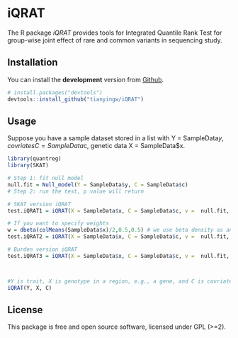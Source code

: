 <!-- README.md is generated from README.Rmd. Please edit that file -->
iQRAT
==========

The R package *iQRAT* provides tools for Integrated Quantile Rank Test for group-wise joint effect of rare and common variants in sequencing study.

Installation
------------

You can install the **development** version from [Github](https://github.com/tianyingw/iQRAT).

``` r
# install.packages("devtools")
devtools::install_github("tianyingw/iQRAT")
```

Usage
-----
Suppose you have a sample dataset stored in a list with Y = SampleData$y, covriates C = SampleData$c, genetic data X = SampleData$x.

``` r
library(quantreg)
library(SKAT)

# Step 1: fit null model
null.fit = Null_model(Y = SampleData$y, C = SampleData$c)
# Step 2: run the test, p value will return

# SKAT version iQRAT
test.iQRAT1 = iQRAT(X = SampleData$x, C = SampleData$c, v =  null.fit, method.type = "S")

# If you want to specify weights
w = dbeta(colMeans(SampleData$x)/2,0.5,0.5) # we use beta density as an example
test.iQRAT2 = iQRAT(X = SampleData$x, C = SampleData$c, v =  null.fit, method.type = "S", w = w)

# Burden version iQRAT
test.iQRAT3 = iQRAT(X = SampleData$x, C = SampleData$c, v =  null.fit, method.type = "B")



#Y is trait, X is genotype in a region, e.g., a gene, and C is covriates such as gender, race, etc.
iQRAT(Y, X, C) 
```

License
-------

This package is free and open source software, licensed under GPL (&gt;=2).
